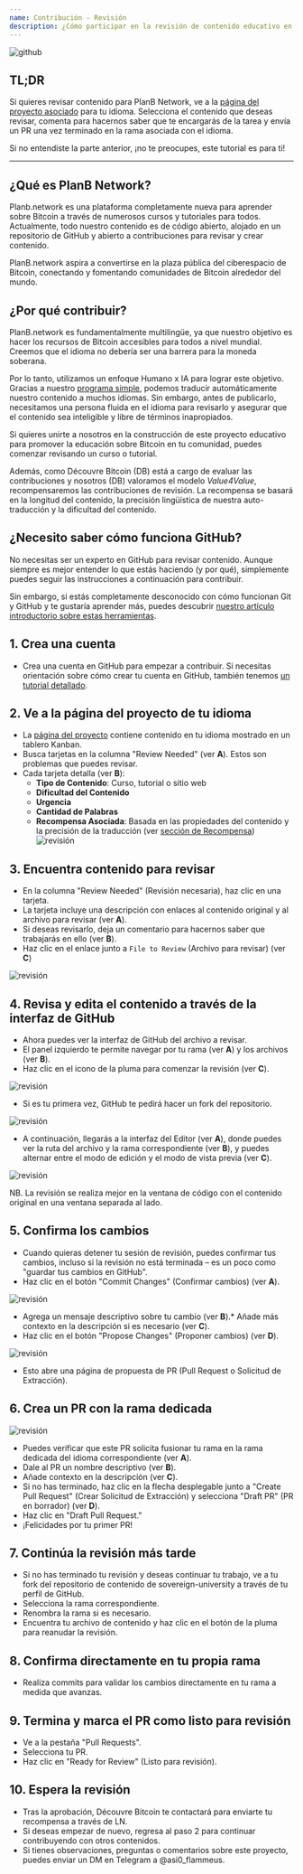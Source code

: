```yaml
---
name: Contribución - Revisión
description: ¿Cómo participar en la revisión de contenido educativo en PlanB Network?
---
```

![github](assets/cover.webp)

## TL;DR
Si quieres revisar contenido para PlanB Network, ve a la [página del proyecto asociado](https://github.com/DecouvreBitcoin/sovereign-university-data/projects?query=is%3Aopen) para tu idioma. Selecciona el contenido que deseas revisar, comenta para hacernos saber que te encargarás de la tarea y envía un PR una vez terminado en la rama asociada con el idioma.

Si no entendiste la parte anterior, ¡no te preocupes, este tutorial es para ti!

---

## ¿Qué es PlanB Network?

Planb.network es una plataforma completamente nueva para aprender sobre Bitcoin a través de numerosos cursos y tutoriales para todos. Actualmente, todo nuestro contenido es de código abierto, alojado en un repositorio de GitHub y abierto a contribuciones para revisar y crear contenido.

PlanB.network aspira a convertirse en la plaza pública del ciberespacio de Bitcoin, conectando y fomentando comunidades de Bitcoin alrededor del mundo.

## ¿Por qué contribuir?

PlanB.network es fundamentalmente multilingüe, ya que nuestro objetivo es hacer los recursos de Bitcoin accesibles para todos a nivel mundial. Creemos que el idioma no debería ser una barrera para la moneda soberana.

Por lo tanto, utilizamos un enfoque Humano x IA para lograr este objetivo. Gracias a nuestro [programa simple](https://github.com/Asi0Flammeus/LLM-Translator), podemos traducir automáticamente nuestro contenido a muchos idiomas. Sin embargo, antes de publicarlo, necesitamos una persona fluida en el idioma para revisarlo y asegurar que el contenido sea inteligible y libre de términos inapropiados.

Si quieres unirte a nosotros en la construcción de este proyecto educativo para promover la educación sobre Bitcoin en tu comunidad, puedes comenzar revisando un curso o tutorial.

Además, como Découvre Bitcoin (DB) está a cargo de evaluar las contribuciones y nosotros (DB) valoramos el modelo *Value4Value*, recompensaremos las contribuciones de revisión. La recompensa se basará en la longitud del contenido, la precisión lingüística de nuestra auto-traducción y la dificultad del contenido.

## ¿Necesito saber cómo funciona GitHub?

No necesitas ser un experto en GitHub para revisar contenido.
Aunque siempre es mejor entender lo que estás haciendo (y por qué), simplemente puedes seguir las instrucciones a continuación para contribuir.

Sin embargo, si estás completamente desconocido con cómo funcionan Git y GitHub y te gustaría aprender más, puedes descubrir [nuestro artículo introductorio sobre estas herramientas](https://planb.network/tutorials/others/basics-of-github).

## 1. Crea una cuenta
* Crea una cuenta en GitHub para empezar a contribuir. Si necesitas orientación sobre cómo crear tu cuenta en GitHub, también tenemos [un tutorial detallado](https://planb.network/tutorials/others/create-github-account).
## **2. Ve a la página del proyecto de tu idioma**
* La [página del proyecto](https://github.com/DecouvreBitcoin/sovereign-university-data/projects?query=is%3Aopen) contiene contenido en tu idioma mostrado en un tablero Kanban.
* Busca tarjetas en la columna "Review Needed" (ver **A**). Estos son problemas que puedes revisar.
* Cada tarjeta detalla (ver **B**):
	- **Tipo de Contenido**: Curso, tutorial o sitio web
	- **Dificultad del Contenido**
	- **Urgencia**
	- **Cantidad de Palabras**
	- **Recompensa Asociada**: Basada en las propiedades del contenido y la precisión de la traducción (ver [sección de Recompensa](https://github.com/DecouvreBitcoin/sovereign-university-data?tab=readme-ov-file#sat-reward))
![revisión](assets/1.webp)
## **3. Encuentra contenido para revisar**
* En la columna "Review Needed" (Revisión necesaria), haz clic en una tarjeta.
* La tarjeta incluye una descripción con enlaces al contenido original y al archivo para revisar (ver **A**).
* Si deseas revisarlo, deja un comentario para hacernos saber que trabajarás en ello (ver **B**).
* Haz clic en el enlace junto a `File to Review` (Archivo para revisar) (ver **C**)

![revisión](assets/2.webp)

## **4. Revisa y edita el contenido a través de la interfaz de GitHub**
* Ahora puedes ver la interfaz de GitHub del archivo a revisar.
* El panel izquierdo te permite navegar por tu rama (ver **A**) y los archivos (ver **B**).
* Haz clic en el icono de la pluma para comenzar la revisión (ver **C**).

![revisión](assets/3.webp)

* Si es tu primera vez, GitHub te pedirá hacer un fork del repositorio.

![revisión](assets/4.webp)

* A continuación, llegarás a la interfaz del Editor (ver **A**), donde puedes ver la ruta del archivo y la rama correspondiente (ver **B**), y puedes alternar entre el modo de edición y el modo de vista previa (ver **C**).

![revisión](assets/5.webp)

NB. La revisión se realiza mejor en la ventana de código con el contenido original en una ventana separada al lado.

## **5. Confirma los cambios**

* Cuando quieras detener tu sesión de revisión, puedes confirmar tus cambios, incluso si la revisión no está terminada – es un poco como "guardar tus cambios en GitHub".
* Haz clic en el botón "Commit Changes" (Confirmar cambios) (ver **A**).

![revisión](assets/6.webp)
* Agrega un mensaje descriptivo sobre tu cambio (ver **B**).* Añade más contexto en la descripción si es necesario (ver **C**).
* Haz clic en el botón "Propose Changes" (Proponer cambios) (ver **D**).

![revisión](assets/7.webp)

* Esto abre una página de propuesta de PR (Pull Request o Solicitud de Extracción).

## **6. Crea un PR con la rama dedicada**
![revisión](assets/8.webp)

* Puedes verificar que este PR solicita fusionar tu rama en la rama dedicada del idioma correspondiente (ver **A**).
* Dale al PR un nombre descriptivo (ver **B**).
* Añade contexto en la descripción (ver **C**).
* Si no has terminado, haz clic en la flecha desplegable junto a "Create Pull Request" (Crear Solicitud de Extracción) y selecciona "Draft PR" (PR en borrador) (ver **D**).
* Haz clic en "Draft Pull Request."
* ¡Felicidades por tu primer PR!

## **7. Continúa la revisión más tarde**
* Si no has terminado tu revisión y deseas continuar tu trabajo, ve a tu fork del repositorio de contenido de sovereign-university a través de tu perfil de GitHub.
* Selecciona la rama correspondiente.
* Renombra la rama si es necesario.
* Encuentra tu archivo de contenido y haz clic en el botón de la pluma para reanudar la revisión.

## **8. Confirma directamente en tu propia rama**
* Realiza commits para validar los cambios directamente en tu rama a medida que avanzas.

## **9. Termina y marca el PR como listo para revisión**
* Ve a la pestaña "Pull Requests".
* Selecciona tu PR.
* Haz clic en "Ready for Review" (Listo para revisión).

## 10. Espera la revisión
* Tras la aprobación, Découvre Bitcoin te contactará para enviarte tu recompensa a través de LN.
* Si deseas empezar de nuevo, regresa al paso 2 para continuar contribuyendo con otros contenidos.
* Si tienes observaciones, preguntas o comentarios sobre este proyecto, puedes enviar un DM en Telegram a @asi0_flammeus.
